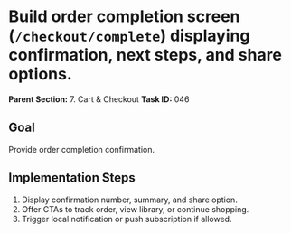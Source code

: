 # Build order completion screen (`/checkout/complete`) displaying confirmation, next steps, and share options.

**Parent Section:** 7. Cart & Checkout
**Task ID:** 046

## Goal
Provide order completion confirmation.

## Implementation Steps
1. Display confirmation number, summary, and share option.
2. Offer CTAs to track order, view library, or continue shopping.
3. Trigger local notification or push subscription if allowed.
